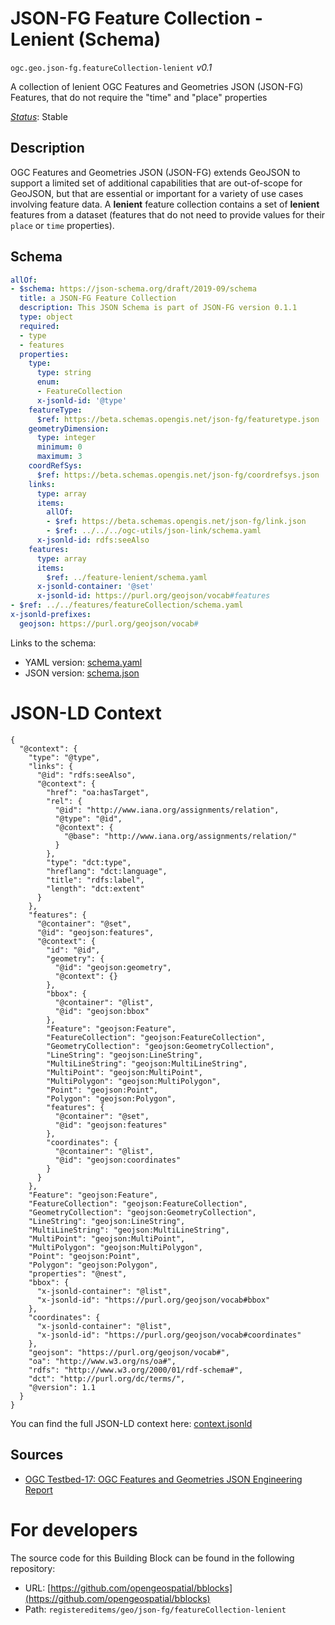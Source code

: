 
# JSON-FG Feature Collection - Lenient (Schema)

`ogc.geo.json-fg.featureCollection-lenient` *v0.1*

A collection of lenient OGC Features and Geometries JSON (JSON-FG) Features, that do not require the "time" and "place" properties

[*Status*](http://www.opengis.net/def/status): Stable

## Description

OGC Features and Geometries JSON (JSON-FG) extends GeoJSON to support a limited set of additional capabilities that are
out-of-scope for GeoJSON, but that are essential or important for a variety of use cases involving feature data.
A **lenient** feature collection contains a set of **lenient** features from a dataset (features that do not
need to provide values for their `place` or `time` properties).
## Schema

```yaml
allOf:
- $schema: https://json-schema.org/draft/2019-09/schema
  title: a JSON-FG Feature Collection
  description: This JSON Schema is part of JSON-FG version 0.1.1
  type: object
  required:
  - type
  - features
  properties:
    type:
      type: string
      enum:
      - FeatureCollection
      x-jsonld-id: '@type'
    featureType:
      $ref: https://beta.schemas.opengis.net/json-fg/featuretype.json
    geometryDimension:
      type: integer
      minimum: 0
      maximum: 3
    coordRefSys:
      $ref: https://beta.schemas.opengis.net/json-fg/coordrefsys.json
    links:
      type: array
      items:
        allOf:
        - $ref: https://beta.schemas.opengis.net/json-fg/link.json
        - $ref: ../../../ogc-utils/json-link/schema.yaml
      x-jsonld-id: rdfs:seeAlso
    features:
      type: array
      items:
        $ref: ../feature-lenient/schema.yaml
      x-jsonld-container: '@set'
      x-jsonld-id: https://purl.org/geojson/vocab#features
- $ref: ../../features/featureCollection/schema.yaml
x-jsonld-prefixes:
  geojson: https://purl.org/geojson/vocab#

```

Links to the schema:

* YAML version: [schema.yaml](https://opengeospatial.github.io/bblocks/annotated-schemas/geo/json-fg/featureCollection-lenient/schema.json)
* JSON version: [schema.json](https://opengeospatial.github.io/bblocks/annotated-schemas/geo/json-fg/featureCollection-lenient/schema.yaml)


# JSON-LD Context

```jsonld
{
  "@context": {
    "type": "@type",
    "links": {
      "@id": "rdfs:seeAlso",
      "@context": {
        "href": "oa:hasTarget",
        "rel": {
          "@id": "http://www.iana.org/assignments/relation",
          "@type": "@id",
          "@context": {
            "@base": "http://www.iana.org/assignments/relation/"
          }
        },
        "type": "dct:type",
        "hreflang": "dct:language",
        "title": "rdfs:label",
        "length": "dct:extent"
      }
    },
    "features": {
      "@container": "@set",
      "@id": "geojson:features",
      "@context": {
        "id": "@id",
        "geometry": {
          "@id": "geojson:geometry",
          "@context": {}
        },
        "bbox": {
          "@container": "@list",
          "@id": "geojson:bbox"
        },
        "Feature": "geojson:Feature",
        "FeatureCollection": "geojson:FeatureCollection",
        "GeometryCollection": "geojson:GeometryCollection",
        "LineString": "geojson:LineString",
        "MultiLineString": "geojson:MultiLineString",
        "MultiPoint": "geojson:MultiPoint",
        "MultiPolygon": "geojson:MultiPolygon",
        "Point": "geojson:Point",
        "Polygon": "geojson:Polygon",
        "features": {
          "@container": "@set",
          "@id": "geojson:features"
        },
        "coordinates": {
          "@container": "@list",
          "@id": "geojson:coordinates"
        }
      }
    },
    "Feature": "geojson:Feature",
    "FeatureCollection": "geojson:FeatureCollection",
    "GeometryCollection": "geojson:GeometryCollection",
    "LineString": "geojson:LineString",
    "MultiLineString": "geojson:MultiLineString",
    "MultiPoint": "geojson:MultiPoint",
    "MultiPolygon": "geojson:MultiPolygon",
    "Point": "geojson:Point",
    "Polygon": "geojson:Polygon",
    "properties": "@nest",
    "bbox": {
      "x-jsonld-container": "@list",
      "x-jsonld-id": "https://purl.org/geojson/vocab#bbox"
    },
    "coordinates": {
      "x-jsonld-container": "@list",
      "x-jsonld-id": "https://purl.org/geojson/vocab#coordinates"
    },
    "geojson": "https://purl.org/geojson/vocab#",
    "oa": "http://www.w3.org/ns/oa#",
    "rdfs": "http://www.w3.org/2000/01/rdf-schema#",
    "dct": "http://purl.org/dc/terms/",
    "@version": 1.1
  }
}
```

You can find the full JSON-LD context here:
[context.jsonld](https://opengeospatial.github.io/bblocks/annotated-schemas/geo/json-fg/featureCollection-lenient/context.jsonld)

## Sources

* [OGC Testbed-17: OGC Features and Geometries JSON Engineering Report](http://docs.ogc.org/per/21-017r1.html)

# For developers

The source code for this Building Block can be found in the following repository:

* URL: [https://github.com/opengeospatial/bblocks](https://github.com/opengeospatial/bblocks)
* Path: `registereditems/geo/json-fg/featureCollection-lenient`

